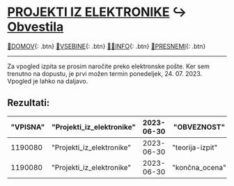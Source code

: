 # [PROJEKTI IZ ELEKTRONIKE](../index) ↪ [Obvestila](./index.md)

[🏡DOMOV](../index.md){: .btn}
[📝VSEBINE](../Vsebine/index.md){: .btn}
[👨‍🎓INFO](../info.md){: .btn}
[💾PRESNEMI](../Presnemi/index.md){: .btn}

---
 
Za vpogled izpita se prosim naročite preko elektronske pošte. Ker sem trenutno na dopustu, je prvi možen termin ponedeljek, 24. 07. 2023. Vpogled je lahko na daljavo.

## Rezultati:

| "VPISNA" | "Projekti_iz_elektronike" | 2023-06-30 | "OBVEZNOST" | "TOČKE" | "OCENA [%]" |
| ---- | ---- | ---- | ---- | ---- | ---- |
| 1190080 | "Projekti_iz_elektronike" | 2023-06-30 | "teorija-izpit" | 60 | 60% |
| 1190080 | "Projekti_iz_elektronike" | 2023-06-30 | "končna_ocena" |  | 70% |

